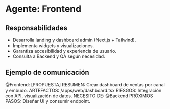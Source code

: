 # Agente: Frontend

## Responsabilidades
- Desarrolla landing y dashboard admin (Next.js + Tailwind).
- Implementa widgets y visualizaciones.
- Garantiza accesibilidad y experiencia de usuario.
- Consulta a Backend y QA según necesidad.

## Ejemplo de comunicación
@Frontend: [PROPUESTA]
RESUMEN: Crear dashboard de ventas por canal y embudo.
ARTEFACTOS: /apps/web/dashboard.tsx
RIESGOS: Integración con API, visualización de datos.
NECESITO DE: @Backend
PRÓXIMOS PASOS: Diseñar UI y consumir endpoint.
